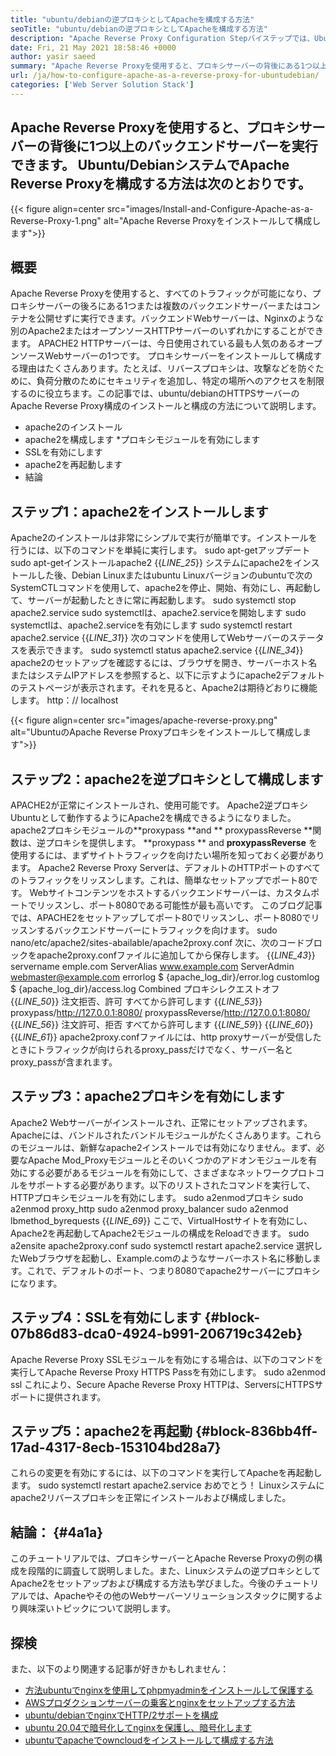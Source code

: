 ```yaml
---
title: "ubuntu/debianの逆プロキシとしてApacheを構成する方法" 
seoTitle: "ubuntu/debianの逆プロキシとしてApacheを構成する方法" 
description: "Apache Reverse Proxy Configuration Stepバイステップでは、Ubuntu/Debian Linuxのmod_proxyを使用して、プロキシサーバーの後ろに1つ以上のバックエンドサーバーを実行できます。" 
date: Fri, 21 May 2021 18:58:46 +0000
author: yasir saeed
summary: "Apache Reverse Proxyを使用すると、プロキシサーバーの背後にある1つ以上のバックエンドサーバーを実行できます。 Ubuntu/DebianシステムでApache Reverse Proxyを構成する方法は次のとおりです。" 
url: /ja/how-to-configure-apache-as-a-reverse-proxy-for-ubuntudebian/
categories: ['Web Server Solution Stack']
---
```


## Apache Reverse Proxyを使用すると、プロキシサーバーの背後に1つ以上のバックエンドサーバーを実行できます。 Ubuntu/DebianシステムでApache Reverse Proxyを構成する方法は次のとおりです。

{{< figure align=center src="images/Install-and-Configure-Apache-as-a-Reverse-Proxy-1.png" alt="Apache Reverse Proxyをインストールして構成します">}}


## **概要**
Apache Reverse Proxyを使用すると、すべてのトラフィックが可能になり、プロキシサーバーの後ろにある1つまたは複数のバックエンドサーバーまたはコンテナを公開せずに実行できます。バックエンドWebサーバーは、Nginxのような別のApache2またはオープンソースHTTPサーバーのいずれかにすることができます。 APACHE2 HTTPサーバーは、今日使用されている最も人気のあるオープンソースWebサーバーの1つです。
プロキシサーバーをインストールして構成する理由はたくさんあります。たとえば、リバースプロキシは、攻撃などを防ぐために、負荷分散のためにセキュリティを追加し、特定の場所へのアクセスを制限するのに役立ちます。この記事では、ubuntu/debianのHTTPSサーバーのApache Reverse Proxy構成のインストールと構成の方法について説明します。
  * apache2のインストール
  * apache2を構成します
  *プロキシモジュールを有効にします
  * SSLを有効にします
  * apache2を再起動します
  * 結論

## ステップ1：apache2をインストールします
Apache2のインストールは非常にシンプルで実行が簡単です。インストールを行うには、以下のコマンドを単純に実行します。
sudo apt-getアップデート
sudo apt-getインストールapache2
{{_LINE_25_}}
システムにapache2をインストールした後、Debian Linuxまたはubuntu Linuxバージョンのubuntuで次のSystemCTLコマンドを使用して、apache2を停止、開始、有効にし、再起動して、サーバーが起動したときに常に再起動します。
sudo systemctl stop apache2.service
sudo systemctlは、apache2.serviceを開始します
sudo systemctlは、apache2.serviceを有効にします
sudo systemctl restart apache2.service
{{_LINE_31_}}
次のコマンドを使用してWebサーバーのステータスを表示できます。
sudo systemctl status apache2.service
{{_LINE_34_}}
apache2のセットアップを確認するには、ブラウザを開き、サーバーホスト名またはシステムIPアドレスを参照すると、以下に示すようにapache2デフォルトのテストページが表示されます。それを見ると、Apache2は期待どおりに機能します。 http：// localhost

{{< figure align=center src="images/apache-reverse-proxy.png" alt="UbuntuのApache Reverse Proxyプロキシをインストールして構成します">}}


## ステップ2：apache2を逆プロキシとして構成します
APACHE2が正常にインストールされ、使用可能です。 Apache2逆プロキシUbuntuとして動作するようにApache2を構成できるようになりました。 apache2プロキシモジュールの**proxypass  **and **  proxypassReverse **関数は、逆プロキシを提供します。  **proxypass **  and  **proxypassReverse**  を使用するには、まずサイトトラフィックを向けたい場所を知っておく必要があります。
Apache2 Reverse Proxy Serverは、デフォルトのHTTPポートのすべてのトラフィックをリッスンします。これは、簡単なセットアップでポート80です。 Webサイトコンテンツをホストするバックエンドサーバーは、カスタムポートでリッスンし、ポート8080である可能性が最も高いです。
このブログ記事では、APACHE2をセットアップしてポート80でリッスンし、ポート8080でリッスンするバックエンドサーバーにトラフィックを向けます。
sudo nano/etc/apache2/sites-abailable/apache2proxy.conf
次に、次のコードブロックをapache2proxy.confファイルに追加してから保存します。
{{_LINE_43_}}
        servername emple.com
        ServerAlias www.example.com
        ServerAdmin webmaster@example.com
        errorlog $ {apache_log_dir}/error.log
        customlog $ {apache_log_dir}/access.log Combined
        プロキシレクエストオフ
{{_LINE_50_}}
          注文拒否、許可
          すべてから許可します
{{_LINE_53_}}
        proxypass/http://127.0.0.1:8080/
        proxypassReverse/http://127.0.0.1:8080/
{{_LINE_56_}}
          注文許可、拒否
          すべてから許可します
{{_LINE_59_}}
{{_LINE_60_}}
{{_LINE_61_}}
apache2proxy.confファイルには、http proxyサーバーが受信したときにトラフィックが向けられるproxy_passだけでなく、サーバー名とproxy_passが含まれます。

## ステップ3：apache2プロキシを有効にします
Apache2 Webサーバーがインストールされ、正常にセットアップされます。 Apacheには、バンドルされたバンドルモジュールがたくさんあります。これらのモジュールは、新鮮なapache2インストールでは有効になりません。まず、必要なApache Mod_Proxyモジュールとそのいくつかのアドオンモジュールを有効にする必要があるモジュールを有効にして、さまざまなネットワークプロトコルをサポートする必要があります。以下のリストされたコマンドを実行して、HTTPプロキシモジュールを有効にします。
sudo a2enmodプロキシ
sudo a2enmod proxy_http
sudo a2enmod proxy_balancer
sudo a2enmod lbmethod_byrequests
{{_LINE_69_}}
ここで、VirtualHostサイトを有効にし、Apache2を再起動してApache2モジュールの構成をReloadできます。
sudo a2ensite apache2proxy.conf
sudo systemctl restart apache2.service
選択したWebブラウザを起動し、Example.comのようなサーバーホスト名に移動します。これで、デフォルトのポート、つまり8080でapache2サーバーにプロキシになります。

## ステップ4：SSLを有効にします {#block-07b86d83-dca0-4924-b991-206719c342eb}
Apache Reverse Proxy SSLモジュールを有効にする場合は、以下のコマンドを実行してApache Reverse Proxy HTTPS Passを有効にします。
sudo a2enmod ssl
これにより、Secure Apache Reverse Proxy HTTPは、ServersにHTTPSサポートに提供されます。

## ステップ5：apache2を再起動 {#block-836bb4ff-17ad-4317-8ecb-153104bd28a7}
これらの変更を有効にするには、以下のコマンドを実行してApacheを再起動します。
sudo systemctl restart apache2.service
おめでとう！ Linuxシステムにapache2リバースプロキシを正常にインストールおよび構成しました。

## **結論：**   {#4a1a}
このチュートリアルでは、プロキシサーバーとApache Reverse Proxyの例の構成を段階的に調査して説明しました。また、Linuxシステムの逆プロキシとしてApache2をセットアップおよび構成する方法も学びました。今後のチュートリアルでは、Apacheやその他のWebサーバーソリューションスタックに関するより興味深いトピックについて説明します。

## 探検
また、以下のより関連する記事が好きかもしれません：
  * [方法][1][ubuntuでnginxを使用してphpmyadminをインストールして保護する][2]
  * [AWSプロダクションサーバーの乗客とnginxをセットアップする方法][3]
  * [ubuntu/debianでnginxでHTTP/2サポートを構成][4]
  * [ubuntu 20.04で暗号化してnginxを保護し、暗号化します][5]
  * [ubuntuでapacheでowncloudをインストールして構成する方法][6]

  
[1]: https://blog.containerize.com/web-server-solution-stack/ja/how-to-configure-apache-as-a-reverse-proxy-for-ubuntudebian/
[2]: https://blog.containerize.com/web-server-solution-stack/how-to-install-and-secure-phpmyadmin-with-nginx-on-ubuntu/
[3]: https://blog.containerize.com/web-server-solution-stack/how-to-setup-nginx-with-passenger-on-aws-production-server/
[4]: https://blog.containerize.com/web-server-solution-stack/how-to-configure-http2-support-in-nginx-on-ubuntudebian/
[5]: https://blog.containerize.com/web-server-solution-stack/how-to-secure-nginx-with-letsencrypt-on-ubuntu-20-04/
[6]: https://blog.containerize.com/backup-and-sync-software/how-to-install-and-configure-owncloud-with-apache-on-ubuntu/
